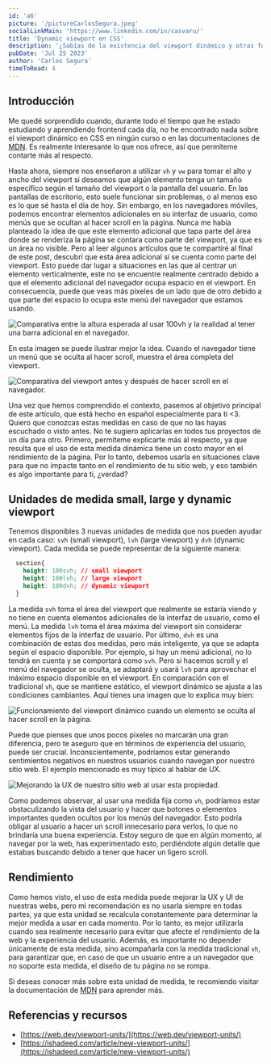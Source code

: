 ```yaml
---
id: 'a6'
picture: '/pictureCarlosSegura.jpeg'
socialLinkMain: 'https://www.linkedin.com/in/casvaru/'
title: 'Dynamic viewport en CSS'
description: '¿Sabías de la existencia del viewport dinámico y otras formas de medirlo? Resulta conveniente usarlo en algunos casos para capturar correctamente el viewport cuando el navegador móvil tiene alguna barra adicional en su interfaz de usuario.'
pubDate: 'Jul 25 2023'
author: 'Carlos Segura'
timeToRead: 4
---
```

## Introducción
Me quedé sorprendido cuando, durante todo el tiempo que he estado estudiando y aprendiendo frontend cada día, no he encontrado nada sobre el viewport dinámico en CSS en ningún curso o en las documentaciones de [MDN](https://developer.mozilla.org/es/). Es realmente interesante lo que nos ofrece, así que permíteme contarte más al respecto.

Hasta ahora, siempre nos enseñaron a utilizar `vh` y `vw` para tomar el alto y ancho del viewport si deseamos que algún elemento tenga un tamaño específico según el tamaño del viewport o la pantalla del usuario. En las pantallas de escritorio, esto suele funcionar sin problemas, o al menos eso es lo que sé hasta el día de hoy. Sin embargo, en los navegadores móviles, podemos encontrar elementos adicionales en su interfaz de usuario, como menús que se ocultan al hacer scroll en la página. Nunca me había planteado la idea de que este elemento adicional que tapa parte del área donde se renderiza la página se contara como parte del viewport, ya que es un área no visible. Pero al leer algunos artículos que te compartiré al final de este post, descubrí que esta área adicional sí se cuenta como parte del viewport. Esto puede dar lugar a situaciones en las que al centrar un elemento verticalmente, este no se encuentre realmente centrado debido a que el elemento adicional del navegador ocupa espacio en el viewport. En consecuencia, puede que veas más píxeles de un lado que de otro debido a que parte del espacio lo ocupa este menú del navegador que estamos usando.

![Comparativa entre la altura esperada al usar 100vh y la realidad al tener una barra adicional en el navegador.](https://ishadeed.com/assets/new-viewport-units/viewport-units-height-3.png)

En esta imagen se puede ilustrar mejor la idea. Cuando el navegador tiene un menú que se oculta al hacer scroll, muestra el área completa del viewport.

![Comparativa del viewport antes y después de hacer scroll en el navegador.](https://ishadeed.com/assets/new-viewport-units/viewport-units-height-4.png)

Una vez que hemos comprendido el contexto, pasemos al objetivo principal de este artículo, que está hecho en español especialmente para ti <3. Quiero que conozcas estas medidas en caso de que no las hayas escuchado o visto antes. No te sugiero aplicarlas en todos tus proyectos de un día para otro. Primero, permíteme explicarte más al respecto, ya que resulta que el uso de esta medida dinámica tiene un costo mayor en el rendimiento de la página. Por lo tanto, debemos usarla en situaciones clave para que no impacte tanto en el rendimiento de tu sitio web, y eso también es algo importante para ti, ¿verdad?

## Unidades de medida small, large y dynamic viewport

Tenemos disponibles 3 nuevas unidades de medida que nos pueden ayudar en cada caso: `svh` (small viewport), `lvh` (large viewport) y `dvh` (dynamic viewport). Cada medida se puede representar de la siguiente manera:

```css
  section{
    height: 100svh; // small viewport
    height: 100lvh; // large viewport
    height: 100dvh; // dynamic viewport
  }
```

La medida `svh` toma el área del viewport que realmente se estaría viendo y no tiene en cuenta elementos adicionales de la interfaz de usuario, como el menú. La medida `lvh` toma el área máxima del viewport sin considerar elementos fijos de la interfaz de usuario. Por último, `dvh` es una combinación de estas dos medidas, pero más inteligente, ya que se adapta según el espacio disponible. Por ejemplo, si hay un menú adicional, no lo tendrá en cuenta y se comportará como `svh`. Pero si hacemos scroll y el menú del navegador se oculta, se adaptará y usará `lvh` para aprovechar el máximo espacio disponible en el viewport. En comparación con el tradicional `vh`, que se mantiene estático, el viewport dinámico se ajusta a las condiciones cambiantes. Aquí tienes una imagen que lo explica muy bien:

![Funcionamiento del viewport dinámico cuando un elemento se oculta al hacer scroll en la página.](https://ishadeed.com/assets/new-viewport-units/dynamic-viewport-css.png)

Puede que pienses que unos pocos píxeles no marcarán una gran diferencia, pero te aseguro que en términos de experiencia del usuario, puede ser crucial. Inconscientemente, podríamos estar generando sentimientos negativos en nuestros usuarios cuando navegan por nuestro sitio web. El ejemplo mencionado es muy típico al hablar de UX.

![Mejorando la UX de nuestro sitio web al usar esta propiedad.](https://ishadeed.com/assets/new-viewport-units/dynamic-viewport-css-modal.png)

Como podemos observar, al usar una medida fija como `vh`, podríamos estar obstaculizando la vista del usuario y hacer que botones o elementos importantes queden ocultos por los menús del navegador. Esto podría obligar al usuario a hacer un scroll innecesario para verlos, lo que no brindaría una buena experiencia. Estoy seguro de que en algún momento, al navegar por la web, has experimentado esto, perdiéndote algún detalle que estabas buscando debido a tener que hacer un ligero scroll.

## Rendimiento

Como hemos visto, el uso de esta medida puede mejorar la UX y UI de nuestras webs, pero mi recomendación es no usarla siempre en todas partes, ya que esta unidad se recalcula constantemente para determinar la mejor medida a usar en cada momento. Por lo tanto, es mejor utilizarla cuando sea realmente necesario para evitar que afecte el rendimiento de la web y la experiencia del usuario. Además, es importante no depender únicamente de esta medida, sino acompañarla con la medida tradicional `vh`, para garantizar que, en caso de que un usuario entre a un navegador que no soporte esta medida, el diseño de tu página no se rompa.

Si deseas conocer más sobre esta unidad de medida, te recomiendo visitar la documentación de [MDN](https://developer.mozilla.org/en-US/docs/Learn/CSS/Building_blocks/Values_and_units) para aprender más.

## Referencias y recursos
- [https://web.dev/viewport-units/](https://web.dev/viewport-units/)
- [https://ishadeed.com/article/new-viewport-units/](https://ishadeed.com/article/new-viewport-units/)
